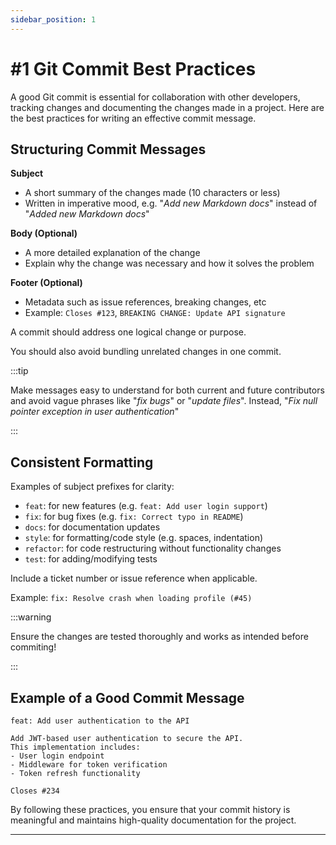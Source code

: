```yaml
---
sidebar_position: 1
---
```


# #1 Git Commit Best Practices

A good Git commit is essential for collaboration with other developers, tracking changes and documenting the changes made in a project. Here are the best practices for writing an effective commit message.

## Structuring Commit Messages

**Subject**
 - A short summary of the changes made (10 characters or less)
 - Written in imperative mood, e.g. "*Add new Markdown docs*" instead of "*Added new Markdown docs*"

**Body (Optional)**
- A more detailed explanation of the change
- Explain why the change was necessary and how it solves the problem

**Footer (Optional)**
- Metadata such as issue references, breaking changes, etc
- Example: `Closes #123`, `BREAKING CHANGE: Update API signature`

A commit should address one logical change or purpose.

You should also avoid bundling unrelated changes in one commit.

:::tip

Make messages easy to understand for both current and future contributors and avoid vague phrases like "*fix bugs*" or "*update files*". Instead, "*Fix null pointer exception in user authentication*"

:::

## Consistent Formatting

Examples of subject prefixes for clarity:

- `feat`: for new features (e.g. `feat: Add user login support`)
- `fix`: for bug fixes (e.g. `fix: Correct typo in README`)
- `docs`: for documentation updates
- `style`: for formatting/code style (e.g. spaces, indentation)
- `refactor`: for code restructuring without functionality changes
- `test`: for adding/modifying tests

Include a ticket number or issue reference when applicable.

Example: `fix: Resolve crash when loading profile (#45)`

:::warning

Ensure the changes are tested thoroughly and works as intended before commiting!

:::

## Example of a Good Commit Message

```
feat: Add user authentication to the API

Add JWT-based user authentication to secure the API. 
This implementation includes:
- User login endpoint
- Middleware for token verification
- Token refresh functionality

Closes #234
```

By following these practices, you ensure that your commit history is meaningful and maintains high-quality documentation for the project.

---